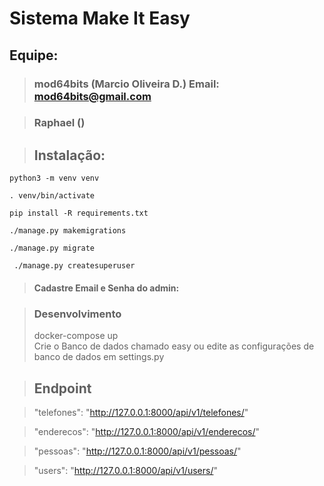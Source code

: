 # Sistema Make It Easy

## Equipe:
> ### mod64bits (Marcio Oliveira D.) Email: mod64bits@gmail.com

> ### Raphael ()

> ## Instalação:

```
python3 -m venv venv
```
```
. venv/bin/activate
```

```
pip install -R requirements.txt
```
```
./manage.py makemigrations 
```
```
./manage.py migrate        
```

```
 ./manage.py createsuperuser
```
> #### Cadastre Email e Senha do admin:

> ### Desenvolvimento
>  docker-compose up  
> Crie o Banco de dados chamado easy
> ou edite as configurações de banco de dados em settings.py
 
> ## Endpoint

> "telefones": "http://127.0.0.1:8000/api/v1/telefones/"

> "enderecos": "http://127.0.0.1:8000/api/v1/enderecos/"

> "pessoas": "http://127.0.0.1:8000/api/v1/pessoas/"
 

> "users": "http://127.0.0.1:8000/api/v1/users/"
